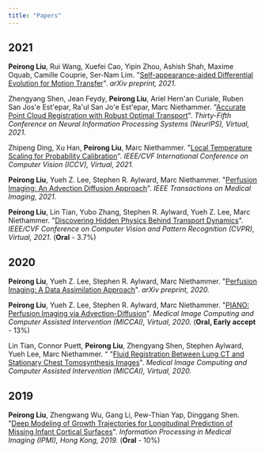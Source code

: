 ```yaml
---
title: "Papers"  
---
```

## 2021

**Peirong Liu**, Rui Wang, Xuefei Cao, Yipin Zhou, Ashish Shah, Maxime Oquab, Camille Couprie, Ser-Nam Lim. "[Self-appearance-aided Differential Evolution for Motion Transfer](https://arxiv.org/abs/2110.04658)". *arXiv preprint, 2021.*

Zhengyang Shen, Jean Feydy, **Peirong Liu**, Ariel Hern\'an Curiale, Ruben San Jos\'e Est\'epar, Ra\'ul San Jo\'e Est\'epar, Marc Niethammer. "[Accurate Point Cloud Registration with Robust Optimal Transport](https://openreview.net/forum?id=TlE6Ar1sRsR)". *Thirty-Fifth Conference on Neural Information Processing Systems (NeurIPS), Virtual, 2021.*

Zhipeng Ding, Xu Han, **Peirong Liu**, Marc Niethammer. "[Local Temperature Scaling for Probability Calibration](https://arxiv.org/abs/2008.05105)". *IEEE/CVF International Conference on Computer Vision (ICCV), Virtual, 2021.*

**Peirong Liu**, Yueh Z. Lee, Stephen R. Aylward, Marc Niethammer. "[Perfusion Imaging: An Advection Diffusion Approach](https://ieeexplore.ieee.org/abstract/document/9446948)". *IEEE Transactions on Medical Imaging, 2021.*

**Peirong Liu**, Lin Tian, Yubo Zhang, Stephen R. Aylward, Yueh Z. Lee, Marc Niethammer. "[Discovering Hidden Physics Behind Transport Dynamics](https://arxiv.org/abs/2011.12222)". *IEEE/CVF Conference on Computer Vision and Pattern Recognition (CVPR), Virtual, 2021.* (**Oral** - 3.7\%)

## 2020
**Peirong Liu**, Yueh Z. Lee, Stephen R. Aylward, Marc Niethammer. "[Perfusion Imaging: A Data Assimilation Approach](https://arxiv.org/abs/2009.02796)". *arXiv preprint, 2020.*

**Peirong Liu**, Yueh Z. Lee, Stephen R. Aylward, Marc Niethammer. "[PIANO: Perfusion Imaging via Advection-Diffusion](https://link.springer.com/chapter/10.1007/978-3-030-59728-3_67)". *Medical Image Computing and Computer Assisted Intervention (MICCAI), Virtual, 2020.* (**Oral,
Early accept** - 13\%)

Lin Tian, Connor Puett, **Peirong Liu**, Zhengyang Shen, Stephen Aylward, Yueh Lee, Marc Niethammer. “ "[Fluid Registration Between Lung CT and Stationary Chest Tomosynthesis Images](https://link.springer.com/chapter/10.1007/978-3-030-59716-0_30)". *Medical Image Computing and Computer Assisted Intervention (MICCAI), Virtual, 2020.*

## 2019 

**Peirong Liu**, Zhengwang Wu, Gang Li, Pew-Thian Yap, Dinggang Shen. "[Deep Modeling of Growth Trajectories for Longitudinal Prediction of Missing Infant Cortical Surfaces](https://link.springer.com/chapter/10.1007/978-3-030-20351-1_21)". *Information Processing in Medical Imaging (IPMI), Hong Kong, 2019.* (**Oral** - 10\%)

